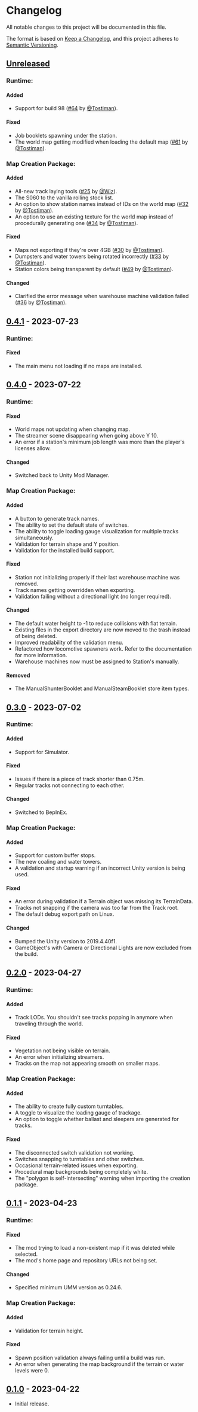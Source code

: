 # Changelog

All notable changes to this project will be documented in this file.

The format is based on [Keep a Changelog](https://keepachangelog.com/en/1.1.0/),
and this project adheres to [Semantic Versioning](https://semver.org/spec/v2.0.0.html).

## [Unreleased]
### Runtime:
#### Added
- Support for build 98 ([#64] by [@Tostiman]).
 
#### Fixed
- Job booklets spawning under the station.
- The world map getting modified when loading the default map ([#61] by [@Tostiman]).

### Map Creation Package:
#### Added
- All-new track laying tools ([#25] by [@Wiz]).
- The S060 to the vanilla rolling stock list.
- An option to show station names instead of IDs on the world map ([#32] by [@Tostiman]).
- An option to use an existing texture for the world map instead of procedurally generating one ([#34] by [@Tostiman]).

#### Fixed
- Maps not exporting if they're over 4GB ([#30] by [@Tostiman]).
- Dumpsters and water towers being rotated incorrectly ([#33] by [@Tostiman]).
- Station colors being transparent by default ([#49] by [@Tostiman]).

#### Changed
- Clarified the error message when warehouse machine validation failed ([#36] by [@Tostiman]).


## [0.4.1] - 2023-07-23
### Runtime:
#### Fixed
- The main menu not loading if no maps are installed.


## [0.4.0] - 2023-07-22
### Runtime:
#### Fixed
- World maps not updating when changing map.
- The streamer scene disappearing when going above Y 10.
- An error if a station's minimum job length was more than the player's licenses allow.
#### Changed
- Switched back to Unity Mod Manager.

### Map Creation Package:
#### Added
- A button to generate track names.
- The ability to set the default state of switches.
- The ability to toggle loading gauge visualization for multiple tracks simultaneously.
- Validation for terrain shape and Y position.
- Validation for the installed build support.

#### Fixed
- Station not initializing properly if their last warehouse machine was removed.
- Track names getting overridden when exporting.
- Validation failing without a directional light (no longer required).

#### Changed
- The default water height to -1 to reduce collisions with flat terrain.
- Existing files in the export directory are now moved to the trash instead of being deleted.
- Improved readability of the validation menu.
- Refactored how locomotive spawners work. Refer to the documentation for more information.
- Warehouse machines now must be assigned to Station's manually.

#### Removed
- The ManualShunterBooklet and ManualSteamBooklet store item types.


## [0.3.0] - 2023-07-02
### Runtime:
#### Added
- Support for Simulator.

#### Fixed
- Issues if there is a piece of track shorter than 0.75m.
- Regular tracks not connecting to each other.

#### Changed
- Switched to BepInEx.

### Map Creation Package:
#### Added
- Support for custom buffer stops.
- The new coaling and water towers.
- A validation and startup warning if an incorrect Unity version is being used.

#### Fixed
- An error during validation if a Terrain object was missing its TerrainData.
- Tracks not snapping if the camera was too far from the Track root.
- The default debug export path on Linux.

#### Changed
- Bumped the Unity version to 2019.4.40f1.
- GameObject's with Camera or Directional Lights are now excluded from the build.


## [0.2.0] - 2023-04-27
### Runtime:
#### Added
- Track LODs. You shouldn't see tracks popping in anymore when traveling through the world.

#### Fixed
- Vegetation not being visible on terrain.
- An error when initializing streamers.
- Tracks on the map not appearing smooth on smaller maps.

### Map Creation Package:
#### Added
- The ability to create fully custom turntables.
- A toggle to visualize the loading gauge of trackage.
- An option to toggle whether ballast and sleepers are generated for tracks.

#### Fixed
- The disconnected switch validation not working.
- Switches snapping to turntables and other switches.
- Occasional terrain-related issues when exporting.
- Procedural map backgrounds being completely white.
- The "polygon is self-intersecting" warning when importing the creation package.


## [0.1.1] - 2023-04-23
### Runtime:
#### Fixed
- The mod trying to load a non-existent map if it was deleted while selected.
- The mod's home page and repository URLs not being set.

#### Changed
- Specified minimum UMM version as 0.24.6.

### Map Creation Package:
#### Added
- Validation for terrain height.

#### Fixed
- Spawn position validation always failing until a build was run.
- An error when generating the map background if the terrain or water levels were 0.


## [0.1.0] - 2023-04-22
- Initial release.


<!-- Users -->
[@Tostiman]: https://github.com/t0stiman
[@Wiz]: https://github.com/WhistleWiz

<!-- Pull Requests -->
[#25]: https://github.com/Insprill/dv-mapify/pull/25
[#30]: https://github.com/Insprill/dv-mapify/pull/30
[#32]: https://github.com/Insprill/dv-mapify/pull/32
[#33]: https://github.com/Insprill/dv-mapify/pull/33
[#34]: https://github.com/Insprill/dv-mapify/pull/34
[#36]: https://github.com/Insprill/dv-mapify/pull/36
[#49]: https://github.com/Insprill/dv-mapify/pull/49
[#61]: https://github.com/Insprill/dv-mapify/pull/61
[#64]: https://github.com/Insprill/dv-mapify/pull/64

<!-- Diffs -->
[Unreleased]: https://github.com/Insprill/dv-mapify/compare/v0.4.1...HEAD
[0.4.1]: https://github.com/Insprill/dv-mapify/compare/v0.4.0...v0.4.1
[0.4.0]: https://github.com/Insprill/dv-mapify/compare/v0.3.0...v0.4.0
[0.3.0]: https://github.com/Insprill/dv-mapify/compare/v0.2.0...v0.3.0
[0.2.0]: https://github.com/Insprill/dv-mapify/compare/v0.1.1...v0.2.0
[0.1.1]: https://github.com/Insprill/dv-mapify/compare/v0.1.0...v0.1.1
[0.1.0]: https://github.com/Insprill/dv-mapify/releases/tag/v0.1.0
